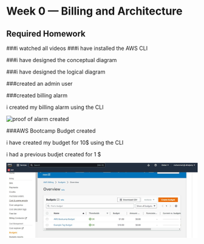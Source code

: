 # Week 0 — Billing and Architecture


## Required Homework 

###i watched all videos 
###i have installed the AWS CLI 

###i have designed the conceptual diagram 


###i have designed the logical diagram 


###created an admin user 


###created billing alarm 


i created my billing alarm using the CLI 


![proof of alarm created](assets/assets/proof%20of%20alarm%20created.JPG)


###AWS Bootcamp Budget created


i have created my budget for 10$ using the CLI


i had a previous budjet created for 1 $

![proof of budget created](assets/proof%20of%20Budget%20created.JPG)
###

